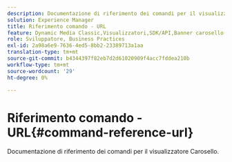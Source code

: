 ```yaml
---
description: Documentazione di riferimento dei comandi per il visualizzatore Carosello.
solution: Experience Manager
title: Riferimento comando - URL
feature: Dynamic Media Classic,Visualizzatori,SDK/API,Banner carosello
role: Sviluppatore, Business Practices
exl-id: 2a98a6e9-7636-4ed5-8bb2-23389713a1aa
translation-type: tm+mt
source-git-commit: b4344397f82eb7d2d61020909f4acc7fddea210b
workflow-type: tm+mt
source-wordcount: '29'
ht-degree: 0%

---
```


# Riferimento comando - URL{#command-reference-url}

Documentazione di riferimento dei comandi per il visualizzatore Carosello.
